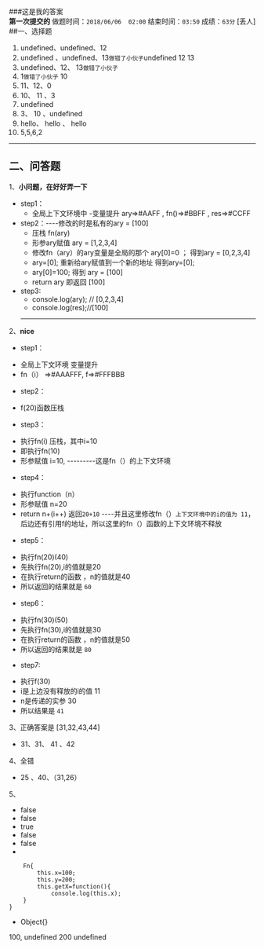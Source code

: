 ###这是我的答案  
**第一次提交的**
做题时间：`2018/06/06  02:00`
结束时间：`03:50`
成绩：`63分`  [丢人]
##一、选择题
1.  undefined、undefined、12
2.  undefined 、undefined、13`做错了小伙子`undefined 12 13
3.   undefined、12、 13`做错了小伙子`
4.  1`做错了小伙子` 10
5.  11、12、0
6.  10、 11 、3
7.  undefined
8.  3、 10 、undefined
9. hello、 hello 、 hello
10. 5,5,6,2
***************
## 二、问答题
1、**小问题，在好好弄一下**
- step1：
	+ 全局上下文环境中 -变量提升  ary=>#AAFF , fn()=>#BBFF , res=>#CCFF
- step2：----修改的时是私有的ary   = [100]
	+ 压栈 fn(ary)   
   + 形参ary赋值 ary = [1,2,3,4]
   + 修改fn（ary）的ary变量是全局的那个 ary[0]=0  ； 得到ary = [0,2,3,4]
   + ary=[0];    重新给ary赋值到一个新的地址 得到ary=[0];
   + ary[0]=100;  得到 ary = [100]
   + return ary   即返回  [100]
- step3:
   + console.log(ary); // [0,2,3,4]
   + console.log(res);//[100] 
  ------
2、**nice**
- step1：
 + 全局上下文环境 变量提升
 + fn（i） =>#AAAFFF, f=>#FFFBBB 
- step2：
 + f(20)函数压栈
- step3：
 + 执行fn(i) 压栈，其中i=10
 + 即执行fn(10)
 + 形参赋值 i=10,     ---------这是fn（）的上下文环境
- step4：
 + 执行function（n）
 + 形参赋值 n=20
 + return  n+(i++)  返回`20+10`  ----并且这里修改fn（）`上下文环境中的i的值为 11`，后边还有引用f的地址，所以这里的fn（）函数的上下文环境不释放
- step5：
 + 执行fn(20)(40)
 + 先执行fn(20),i的值就是20
 + 在执行return的函数  ，n的值就是40
 + 所以返回的结果就是  `60`
- step6：
 + 执行fn(30)(50)
 + 先执行fn(30),i的值就是30
 + 在执行return的函数  ，n的值就是50
 + 所以返回的结果就是  `80`
- step7:
 + 执行f(30)
 + i是上边没有释放的i的值  11
 + n是传递的实参 30
 + 所以结果是 `41`  
		 
3、正确答案是 [31,32,43,44]
  -  31、31、 41 、42

4、全错
 -  25 、40、（31,26）

5、
- false
- false
- true
- false
- false
- 
>  	
		Fn{
			this.x=100;
			this.y=200;
			this.getX=function(){
				console.log(this.x);
		}
	}

- Object{}

100,
undefined
200
undefined


